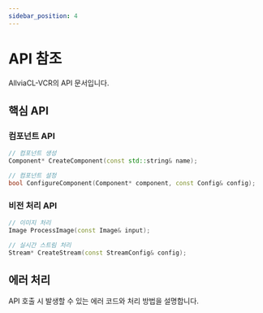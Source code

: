```yaml
---
sidebar_position: 4
---
```


# API 참조

AllviaCL-VCR의 API 문서입니다.

## 핵심 API

### 컴포넌트 API
```cpp
// 컴포넌트 생성
Component* CreateComponent(const std::string& name);

// 컴포넌트 설정
bool ConfigureComponent(Component* component, const Config& config);
```

### 비전 처리 API
```cpp
// 이미지 처리
Image ProcessImage(const Image& input);

// 실시간 스트림 처리
Stream* CreateStream(const StreamConfig& config);
```

## 에러 처리

API 호출 시 발생할 수 있는 에러 코드와 처리 방법을 설명합니다. 